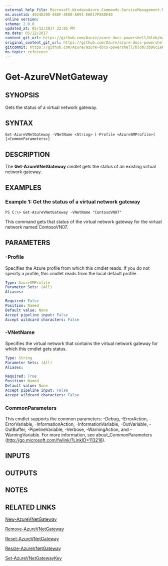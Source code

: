 ```yaml
---
external help file: Microsoft.WindowsAzure.Commands.ServiceManagement.Network.dll-Help.xml
ms.assetid: 4024D20D-46DF-4ED8-A091-E6E17F840E40
online version:
schema: 2.0.0
updated_at: 05/12/2017 22:05 PM
ms.date: 05/12/2017
content_git_url: https://github.com/Azure/azure-docs-powershell/blob/master/azureps-cmdlets-docs/ServiceManagement/Azure/v4.0.0/Get-AzureVNetGateway.md
original_content_git_url: https://github.com/Azure/azure-docs-powershell/blob/master/azureps-cmdlets-docs/ServiceManagement/Azure/v4.0.0/Get-AzureVNetGateway.md
gitcommit: https://github.com/Azure/azure-docs-powershell/blob/3b96c1e0b28fc56dfbf6de55728d5478e0d02def
ms.topic: reference
---
```


# Get-AzureVNetGateway

## SYNOPSIS
Gets the status of a virtual network gateway.

## SYNTAX

```
Get-AzureVNetGateway -VNetName <String> [-Profile <AzureSMProfile>] [<CommonParameters>]
```

## DESCRIPTION
The **Get-AzureVNetGateway** cmdlet gets the status of an existing virtual network gateway.

## EXAMPLES

### Example 1: Get the status of a virtual network gateway
```
PS C:\> Get-AzureVNetGateway -VNetName "ContosoVN07"
```

This command gets that status of the virtual network gateway for the virtual network named ContosoVN07.

## PARAMETERS

### -Profile
Specifies the Azure profile from which this cmdlet reads. 
If you do not specify a profile, this cmdlet reads from the local default profile.

```yaml
Type: AzureSMProfile
Parameter Sets: (All)
Aliases: 

Required: False
Position: Named
Default value: None
Accept pipeline input: False
Accept wildcard characters: False
```

### -VNetName
Specifies the virtual network that contains the virtual network gateway for which this cmdlet gets status.

```yaml
Type: String
Parameter Sets: (All)
Aliases: 

Required: True
Position: Named
Default value: None
Accept pipeline input: False
Accept wildcard characters: False
```

### CommonParameters
This cmdlet supports the common parameters: -Debug, -ErrorAction, -ErrorVariable, -InformationAction, -InformationVariable, -OutVariable, -OutBuffer, -PipelineVariable, -Verbose, -WarningAction, and -WarningVariable. For more information, see about_CommonParameters (http://go.microsoft.com/fwlink/?LinkID=113216).

## INPUTS

## OUTPUTS

## NOTES

## RELATED LINKS

[New-AzureVNetGateway](./New-AzureVNetGateway.md)

[Remove-AzureVNetGateway](./Remove-AzureVNetGateway.md)

[Reset-AzureVNetGateway](./Reset-AzureVNetGateway.md)

[Resize-AzureVNetGateway](./Resize-AzureVNetGateway.md)

[Set-AzureVNetGatewayKey](./Set-AzureVNetGatewayKey.md)


